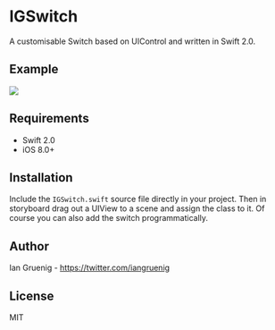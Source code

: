 # IGSwitch

A customisable Switch based on UIControl and written in Swift 2.0.

## Example

<img width=“316” src=“./example.gif”> 

## Requirements

+ Swift 2.0
+ iOS 8.0+

## Installation

Include the `IGSwitch.swift` source file directly in your project. Then in storyboard drag out a UIView to a scene and assign the class to it. Of course you can also add the switch programmatically.

## Author

Ian Gruenig - https://twitter.com/iangruenig

## License

MIT
